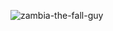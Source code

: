 ![zambia-the-fall-guy](https://cloud.githubusercontent.com/assets/14106662/16488455/91649cba-3ec8-11e6-837a-47f37b5d18cd.jpg)
